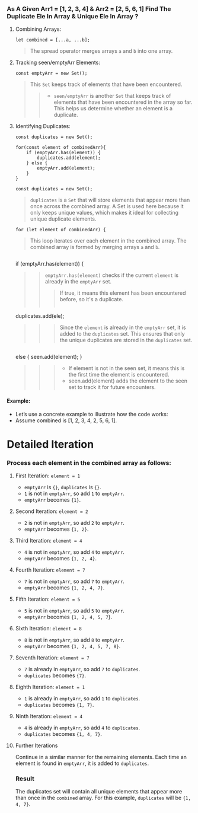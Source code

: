 ###  As A Given Arr1 = [1, 2, 3, 4]   & Arr2 = [2, 5, 6, 1] Find The Duplicate Ele In Array & Unique Ele In Array ?

1. Combining Arrays:
    ```
    let combined = [...a, ...b];
    
    ```
    > The spread operator merges arrays `a` and `b` into one array.

2. Tracking seen/emptyArr Elements:
    ```
    const emptyArr = new Set();
    
    ```
    >  This `Set` keeps track of elements that have been encountered.
    >> * `seen/emptyArr` is another `Set` that keeps track of elements that have been encountered in the array so far. This helps us determine whether an element is a duplicate.

3.  Identifying Duplicates:
    ```
    const duplicates = new Set();

    for(const element of combinedArr){
        if (emptyArr.has(element)) {
            duplicates.add(element);
        } else {
            emptyArr.add(element);
        }
    }
    
    ```
    ```
    const duplicates = new Set();
    
    ```

    > `duplicates` is a `Set` that will store elements that appear more than once across the combined array. A Set is used here because it only keeps unique values, which makes it ideal for collecting unique duplicate elements.
    
     ```
    for (let element of combinedArr) {
    
    ```
    
    > This loop iterates over each element in the combined array. The combined array is formed by merging arrays `a` and `b`.
    
     >> ```
    if (emptyArr.has(element)) {
    
    
     >> `emptyArr.has(element)` checks if the current `element` is already in the `emptyArr` set.
    >>> If true, it means this element has been encountered before, so it's a duplicate.
    >>> ```
    duplicates.add(ele);
    
    >>>  Since the `element` is already in the `emptyArr` set, it is added to the `duplicates` set. This ensures that only the unique duplicates are stored in the `duplicates` set.
    
    >>> ```
    else {
        seen.add(element);
    }
    
    >>> * If element is not in the seen set, it means this is the first time the element is encountered.
    >>> * seen.add(element) adds the element to the seen set to track it for future encounters.
    
    
#### Example:

* Let’s use a concrete example to illustrate how the code works:
* Assume combined is [1, 2, 3, 4, 2, 5, 6, 1].


# Detailed Iteration
### Process each element in the combined array as follows:

1. First Iteration: `element = 1`

    - `emptyArr` is `{}`, `duplicates` is `{}`.
    - `1` is not in `emptyArr`, so add `1` to `emptyArr`.
    - `emptyArr` becomes `{1}`.
    
2. Second Iteration: `element = 2`

    - `2` is not in `emptyArr`, so add `2` to `emptyArr`.
    - `emptyArr` becomes `{1, 2}`.

3. Third Iteration: `element = 4`

    - `4` is not in `emptyArr`, so add `4` to `emptyArr`.
    - `emptyArr` becomes `{1, 2, 4}`.

4. Fourth Iteration: `element = 7`

    - `7` is not in `emptyArr`, so add `7` to `emptyArr`.
    - `emptyArr` becomes `{1, 2, 4, 7}`.

5. Fifth Iteration: `element = 5`

    - `5` is not in `emptyArr`, so add `5` to `emptyArr`.
    - `emptyArr` becomes `{1, 2, 4, 5, 7`}.

6. Sixth Iteration: `element = 8`

    - `8` is not in `emptyArr`, so add `8` to `emptyArr`.
    - `emptyArr` becomes `{1, 2, 4, 5, 7, 8}`.

7. Seventh Iteration: `element = 7`

    - `7` is already in `emptyArr`, so add `7` to `duplicates`.
    - `duplicates` becomes `{7}`.

8. Eighth Iteration: `element = 1`

    - `1` is already in `emptyArr`, so add `1` to `duplicates`.
    - `duplicates` becomes `{1, 7}`.

9. Ninth Iteration: `element = 4`

    - `4` is already in `emptyArr`, so add `4` to `duplicates`.
    - `duplicates` becomes `{1, 4, 7}`.
    
10. Further Iterations

    Continue in a similar manner for the remaining elements. Each time an element is found in `emptyArr`, it is added to `duplicates`.


    ### Result
    
    The duplicates set will contain all unique elements that appear more than once in the `combined` array. For this example, `duplicates` will be `{1, 4, 7}`.
    

<!-- Create A MarkDowm File Here : -->
<!-- https://markdownlivepreview.com/ -->